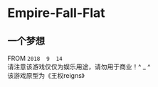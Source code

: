 Empire-Fall-Flat
===
一个梦想
--
FROM  `2018  9  14`<br>
请注意该游戏仅仅为娱乐用途，请勿用于商业！^ _ ^<br>
该游戏原型为《王权reigns》<br>
